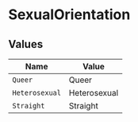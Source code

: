 # SexualOrientation


## Values

| Name           | Value          |
| -------------- | -------------- |
| `Queer`        | Queer          |
| `Heterosexual` | Heterosexual   |
| `Straight`     | Straight       |